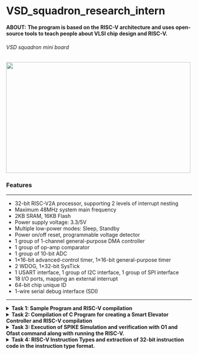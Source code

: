 # VSD_squadron_research_intern
**ABOUT:** **The program is based on the RISC-V architecture and uses open-source tools to teach people about VLSI chip design and RISC-V.**

###### VSD squadron mini board

<img align="center" width="500" height="300" src="https://github.com/sakthispgs/VSDsquadronmini_intern/assets/157115078/eb05f13c-0acb-4d20-b5cd-9c287286f0ac">


### Features
___

+ 32-bit RISC-V2A processor, supporting 2 levels of interrupt nesting
+ Maximum 48MHz system main frequency
+ 2KB SRAM, 16KB Flash
+ Power supply voltage: 3.3/5V
+ Multiple low-power modes: Sleep, Standby
+ Power on/off reset, programmable voltage detector
+ 1 group of 1-channel general-purpose DMA controller
+ 1 group of op-amp comparator
+ 1 group of 10-bit ADC
+ 1×16-bit advanced-control timer, 1×16-bit general-purpose timer
+ 2 WDOG, 1×32-bit SysTick
+ 1 USART interface, 1 group of I2C interface, 1 group of SPI interface
+ 18 I/O ports, mapping an external interrupt
+ 64-bit chip unique ID
+ 1-wire serial debug interface (SDI)
---
<details>
  <summary><b>
    Task 1: Sample Program and RISC-V compilation
</b></summary>
  
__The task 1 consist of some of the basic installation operation of the necessary tools such as Ubuntu on VMBox, Visual C++. Then we have to write a sample C code and analysing RISC asssemby code for the sample C code.__
___
+ Writing a C code to count sum of numbers from 1 to n using Leafpad as shown below.

![sample C program on Leafpad](https://github.com/sakthispgs/VSDsquadronmini_intern/assets/157115078/1a3edd12-338c-4ba9-9af9-a55d7460c0c1)
---

 #### Running above program in RISC-V Simulator
+ Command for Compiling the Code using RISCV Compiler.
```
$ riscv64-unknown-elf-gcc -O1 -mabi=lp64 -march=rv64i -o filename.o filename.c
$ ls -ltr filename.o
```

![RISC-V based simulation](https://github.com/sakthispgs/VSDsquadronmini_intern/assets/157115078/e43f4690-3310-4e73-8f4f-4a27d3f25827)

---
+ Assembly code for C program
```
$ riscv64-unknown-elf-objdump -d filename.o 
$ riscv64-unknown-elf-objdump -d filename.o | less
```

![Assembly code for C](https://github.com/sakthispgs/VSDsquadronmini_intern/assets/157115078/c36ebd0c-0b25-4037-97e6-ad018414bb42)

---

+ Assembly code for Ofast command
```
$ riscv64-unknown-elf-gcc -Ofast -mabi=lp64 -march=rv64i -o filename.o filename.c
$ riscv64-unknown-elf-objdump -d filename.o | less 
```
![Assembly code for Ofast command](https://github.com/sakthispgs/VSDsquadronmini_intern/assets/157115078/cdea39c3-8202-4fe5-985e-a7c7fcd53955)

---

**END OF TASK-1**

---
</details>

<details>
  <summary><b>Task 2: Compilation of C Program for creating a Smart Elevator Controller and RISC-V compilation</b></summary>

  + __The task 2 involves writing a C Program for creating a Smart Elevator Controller and we have to analyze RISC-V asssemby code for the above C code.__

#### Objective:
The C code must implement a simple smart elevator controller, designed to handle basic elevator operations including floor requests, movement, and stopping at requested floors. This system simulates how a real-world elevator might function, focusing on simplicity and fundamental concepts.

#### Detailed Operation:
1.Initialization:
The elevator starts at floor 0.
An array of boolean values (requests) is used to keep track of which floors have been requested.

2.User Interaction:
The user is continuously prompted to enter a floor number to request.
Valid floor numbers (within the range 0 to 9) are accepted and recorded as requests.
Entering -1 exits the program.

3.Request Handling:
The request_floor function marks a floor as requested.
The move_elevator function processes these requests, moving the elevator to the appropriate floor and changing direction as needed.

4.Simulation of Movement:
The elevator checks for the nearest requested floor in the current direction.
It moves to that floor, stops, and clears the request.
If no requests are pending in the current direction, it changes direction and continues checking for requests.

---

+ The C code for a Smart Elevator Controller can be elaborated as further:
```
#include <stdio.h>
#include <stdbool.h>

#define MAX_FLOORS 10

void request_floor(int floor);
void move_elevator();
void stop_elevator(int floor);

int current_floor = 0;
bool requests[MAX_FLOORS] = { false };
bool moving_up = true;

int main() {
    int floor_request;

    while (1) {
        printf("Enter the floor number to request (0-%d) or -1 to exit: ", MAX_FLOORS - 1);
        scanf("%d", &floor_request);

        if (floor_request == -1) {
            break;
        } else if (floor_request >= 0 && floor_request < MAX_FLOORS) {
            request_floor(floor_request);
        } else {
            printf("Invalid floor number. Please try again.\n");
        }

        move_elevator();
    }

    return 0;
}

void request_floor(int floor) {
    requests[floor] = true;
    printf("Floor %d requested.\n", floor);
}

void move_elevator() {
    if (moving_up) {
        for (int i = current_floor + 1; i < MAX_FLOORS; i++) {
            if (requests[i]) {
                current_floor = i;
                requests[i] = false;
                stop_elevator(i);
                return;
            }
        }
        moving_up = false;  
    }

    if (!moving_up) {
        for (int i = current_floor - 1; i >= 0; i--) {
            if (requests[i]) {
                current_floor = i;
                requests[i] = false;
                stop_elevator(i);
                return;
            }
        }
        moving_up = true;  
    }
}

void stop_elevator(int floor) {
    printf("Stopping at floor %d.\n", floor);
}
```

---

+ Output for the above C program can be displayed as:
  
![Screenshot 2024-06-25 105635](https://github.com/sakthispgs/VSDsquadronmini_intern/assets/157115078/a2c93947-3765-403e-8a8c-57eb5fbcbca4)

---

#### __Detailed Steps of the Example:__
+ First Input: User requests floor 5.  
  Output: "Floor 5 requested."  
  Output: "Stopping at floor 5."
+ Second Input: User requests floor 2.   
  Output: "Floor 2 requested."  
  Output: "Stopping at floor 2."
+ Exit: User inputs -1 to exit.  
  Program terminates.
---

#### __Code Behavior:__

+ The elevator starts at floor 0.
+ The elevator handles requests sequentially, moving to the next requested floor in the direction it is currently moving.
+ When no further requests are in the current direction, it changes direction and checks for requests in the opposite direction.
+ The process continues until the user decides to exit by entering -1.

---

+ Display the content of a file by using  `cat smart_elevator.c` , where The cat command is a versatile companion for various file-related operations.
  
![Screenshot 2024-06-25 110751](https://github.com/sakthispgs/VSDsquadronmini_intern/assets/157115078/457333e2-4346-4401-ac45-dcf55a0352bc)

---

#### Running above program in RISC-V Simulator
+ Command for Compiling the Code using RISCV Compiler.

```
$ riscv64-unknown-elf-gcc -O1 -mabi=lp64 -march=rv64i -o filename.o filename.c
$ ls -ltr filename.o
```

![Screenshot 2024-06-25 110810](https://github.com/sakthispgs/VSDsquadronmini_intern/assets/157115078/47c0e571-0a96-46cd-a249-49faf8d6b30d)

---

+ Assembly code of C program for '/main' module:
```
$ riscv64-unknown-elf-objdump -d filename.o 
$ riscv64-unknown-elf-objdump -d filename.o | less
```

![Screenshot 2024-06-25 111554](https://github.com/sakthispgs/VSDsquadronmini_intern/assets/157115078/58498d90-4712-4220-961b-d183503e4348)

---

+ Assembly code of C program for 'Ofast' command:
```
$ riscv64-unknown-elf-gcc -Ofast -mabi=lp64 -march=rv64i -o filename.o filename.c
$ riscv64-unknown-elf-objdump -d filename.o | less 
```

![Screenshot 2024-06-25 112152](https://github.com/sakthispgs/VSDsquadronmini_intern/assets/157115078/b32e4d3c-3d41-43e2-9b73-05a389a28185)

---

#### __Conclusion:__

+ The provided C code for a smart elevator controller is a foundational example of how an elevator system can be simulated using basic programming constructs. It offers a practical demonstration of state management, control flow, and user interaction, making it a valuable educational tool and a basis for further development and enhancement in more complex applications.

---

**END OF TASK-2**

---
</details>

<details>
  <summary><b>Task 3: Execution of SPIKE Simulation and verification with O1 and Ofast command along with running the RISC-V.</b></summary>

 + __The task 3 involves the execution of spike simulation and also consisting of debug of the Assembly code that is generated for the previous program.__

---

   First of all we have to execute the program using the step by step process such as, calling the program through ```riscv64-unknown-elf-gcc -o1 -mabi=lp64 -march=rv64i -o smart_elevator.o smart_elevator.c```, then compile it by using commands such as ```gcc smart_elevator.c``` and  ```./a.out```.

   Similarly again run the same program by using the spike simulation command such that ```spike pk smart_elevator.o``` .
   
   + One of the important goal is that output of both the simulation should return the same results as shown bellow.

![output verification through spike](https://github.com/sakthispgs/VSDsquadronmini_intern/assets/157115078/b14c2769-3d20-46c8-ae93-69a88ddb9a02)

---

+ Now we can access the Assembly code by using the command  ```riscv64-unknown-elf-objdump -d smart_elevator.o | less```.

![Screenshot 2024-06-26 171251](https://github.com/sakthispgs/VSDsquadronmini_intern/assets/157115078/ef8d2dfb-1435-4ed2-9c37-23b9516a478e)

---

__DEBUG PROCESS using ASSEMBLY CODE:__

+ The process of debugging involves the command  ```spike -d pk smart_elevator```, which debug's the assembly code and we can access each of the register by calling the variable name which is provided on the code. For example sp-Stack Pointer , lui - Load Upper Immediate , addi - Add Immediate ,  sw - Store Word etc...
  
  Now to initiate the file location we may use the command  ```(spike) until pc 0 100b0``` and then press enter and also use the command ```(spike) reg 0 sp```.

  ![debug assembly 1](https://github.com/sakthispgs/VSDsquadronmini_intern/assets/157115078/63f936fb-ab10-4156-aa60-478a53d927af)

+ Then the calculation of updation of the stack pointer can be done as following...

   ![stack pointer calculation](https://github.com/sakthispgs/VSDsquadronmini_intern/assets/157115078/645c6785-e4ec-42f3-a671-fa3e8a670257)

---

+ Further proceeding with the debug operation of the Assembly code as following..

  ![Screenshot 2024-06-26 174621](https://github.com/sakthispgs/VSDsquadronmini_intern/assets/157115078/33435ea2-d201-4be4-a129-caa24e750f03)

![Screenshot 2024-06-26 174855](https://github.com/sakthispgs/VSDsquadronmini_intern/assets/157115078/cdea8275-795f-4fee-a076-915ac4e17799)

---

**END OF TASK-3**

---

</details>

<details>
  <summary><b>Task 4: RISC-V Instruction Types and extraction of 32-bit instruction code in the instruction type format.</b></summary>

  + RISC-V instructions are grouped into different types based on their structure and purpose. Each type has a specific format that dictates how the instruction's bits are organized.
    These instruction types allow RISC-V to efficiently handle a wide range of operations, from basic arithmetic to complex control flow and memory access.
 Here are the basic RISC-V instruction types (Below response consist of block of command, inwhich first lines represents **Bit Numbers** and the second line represents the **Instruction set architectures**) :

---

#### 1.R-type (Register):

+ Purpose: Perform arithmetic and logical operations using values from two registers.

+ Format: Includes fields for the operation code (opcode), two source registers (rs1 and rs2), a destination register (rd), and function codes (funct3 and funct7) that specify the exact operation.

  Example: `add x1, x2, x3` (adds the values in `x2` and `x3`, and stores the result in `x1`).
```
 31   25   24  20  19  15  14  12   11  7   6    0
| funct7 |  rs2  |  rs1  | funct3 |  rd  |  opcode  |
```

#### 2.I-type (Immediate):

+ Purpose: Perform operations involving an immediate value (a constant) and a register, or load data from memory.
+ Format: Includes fields for the opcode, one source register (rs1), a destination register (rd), a function code (funct3), and an immediate value.

Example: `addi x1, x2, 10` (adds the value in `x2` and the immediate value 10, and stores the result in `x1`).
```
 31      20   19  15  14  12   11  7   6    0
| imm[11:0] |  rs1  | funct3 |  rd  |  opcode  |
```

#### 3.S-type (Store):

+ Purpose: Store data from a register into memory.
+ Format: Includes fields for the opcode, two source registers (rs1 and rs2), a function code (funct3), and a split immediate value.

Example: `sw x1, 0(x2)` (stores the value in `x1` into the memory address calculated as `0 + x2`).
```
 31      25   24  20  19  15  14    12   11    7    6   0
| imm[11:5] |  rs2  |  rs1  |  funct3  | imm[4:0] | opcode |
```

#### 4.B-type (Branch):

+ Purpose: Perform conditional branches based on comparisons.
+ Format: Includes fields for the opcode, two source registers (rs1 and rs2), a function code (funct3), and a split immediate value that determines the branch target.

Example: `beq x1, x2, label` (branches to label if the values in `x1` and `x2` are equal).
```
 31    30   25    24   20    19    15 14      12 11     8    7        6     0
| imm[12] | imm[10:5] |  rs2  | rs1 |  funct3  | imm[4:1] | imm[11] | opcode |
```

#### 5.U-type (Upper Immediate):

+ Purpose: Handle large immediate values, typically for addressing or arithmetic involving large constants.
+ Format: Includes fields for the opcode, a destination register (rd), and a large immediate value.

Example: `lui x1, 0x12345` (loads the immediate value `0x12345000` into `x1`).
```
 31        12 11   7 6      0
| imm[31:12] |  rd  | opcode |
```

#### 6.J-type (Jump):

+ Purpose: Perform jumps to a specified address and optionally link (store the return address).
+ Format: Includes fields for the opcode, a destination register (rd), and a large immediate value that determines the jump target.

Example: `jal x1, label` (jumps to label and stores the return address in `x1`).
```
 31       30         21       20  19       12 11   7 6    0
| imm[20] | imm[10:1] | imm[11] | imm[19:12] |  rd  | opcode |
```

---

+ **Extraction of 32-bit instruction code in the instruction type format.**

**1.ADD(addition)**

```
ADD r1, r2, r3
```
+ **Description:**
  - ADD r1, r2, r3: This instruction performs an arithmetic addition of the values in registers r2 and r3 and stores the result in register r1.
+ **Instruction Type:**
  - Type: R-type (Register)
+ **Format:**
  - R-type Format Fields:
    - opcode: Specifies the operation to be performed (for ADD, it is typically `0110011` in binary).
    - rd: The destination register (in this case, `r1`).
    - funct3: A 3-bit function code that, along with the opcode and funct7, uniquely identifies the instruction (for ADD, it is `000`).
    - rs1: The first source register (in this case, `r2`).
    - rs2: The second source register (in this case, `r3`).
    - funct7: A 7-bit function code that, along with the opcode and funct3, uniquely identifies the instruction (for ADD, it is `0000000`).

**2.SUB(subraction)**

```
SUB r3, r1, r2
```
+ **Description:**
  - SUB r3, r1, r2: This instruction performs an arithmetic subtraction of the value in register r2 from the value in register r1 and stores the result in register r3.
+ **Instruction Type:**
  - Type: R-type (Register)
+ **Format:**
  - R-type Format Fields:
    - opcode: Specifies the operation to be performed (for SUB, it is typically `0110011` in binary).
    - rd: The destination register (in this case, `r3`).
    - funct3: A 3-bit function code that, along with the opcode and funct7, uniquely identifies the instruction (for SUB, it is `000`).
    - rs1: The first source register (in this case, `r1`).
    - rs2: The second source register (in this case, `r2`).
    - funct7: A 7-bit function code that, along with the opcode and funct3, uniquely identifies the instruction (for SUB, it is `0100000`).

**3.AND(operation)**
```
AND r2, r1, r3
```
+ **Description:**
  - AND r2, r1, r3: This instruction performs a bitwise AND operation between the values in registers r1 and r3, and stores the result in register r2.
+ **Instruction Type:**
  - Type: R-type (Register)
+ **Format:**
  - R-type Format Fields:
    - opcode: Specifies the operation to be performed (for AND, it is typically `0110011` in binary).
    - rd: The destination register (in this case, `r2`).
    - funct3: A 3-bit function code that, along with the opcode and funct7, uniquely identifies the instruction (for AND, it is `111`).
    - rs1: The first source register (in this case, `r1`).
    - rs2: The second source register (in this case, `r3`).
    - funct7: A 7-bit function code that, along with the opcode and funct3, uniquely identifies the instruction (for AND, it is `0000000`).
   
**4.OR(operation)**
```
OR r8, r2, r5
```
+ **Description:**
  - OR r8, r2, r5: This instruction performs a bitwise OR operation between the values in registers r2 and r5, and stores the result in register r8.
+ **Instruction Type:**
  - Type: R-type (Register)
+ **Format:**
  - R-type Format Fields:
    - opcode: Specifies the operation to be performed (for OR, it is typically `0110011` in binary).
    - rd: The destination register (in this case, `r8`).
    - funct3: A 3-bit function code that, along with the opcode and funct7, uniquely identifies the instruction (for OR, it is `110`).
    - rs1: The first source register (in this case, `r2`).
    - rs2: The second source register (in this case, `r5`).
    - funct7: A 7-bit function code that, along with the opcode and funct3, uniquely identifies the instruction (for OR, it is `0000000`).
   
  **5.XOR(operation)**
  ```
  XOR r8, r1, r4
  ```
+ **Description:**
  - XOR r8, r1, r4: This instruction performs a bitwise XOR operation between the values in registers r1 and r4, and stores the result in register r8.
+ **Instruction Type:**
  - Type: R-type (Register)
+ **Format:**
  - R-type Format Fields:
  - opcode: Specifies the operation to be performed (for XOR, it is typically `0110011` in binary).
  - rd: The destination register (in this case, `r8`).
  - funct3: A 3-bit function code that, along with the opcode and funct7, uniquely identifies the instruction (for XOR, it is `100`).
  - rs1: The first source register (in this case, `r1`).
  - rs2: The second source register (in this case, `r4`).
  - funct7: A 7-bit function code that, along with the opcode and funct3, uniquely identifies the instruction (for XOR, it is `0000000`).
 
**6.SLT(set-less-than comparison)**
```
SLT r10, r2, r4
```
+ **Description:**
  - SLT r10, r2, r4: This instruction performs a set-less-than comparison between the values in registers r2 and r4. If the value in r2 is less than the value in r4, it sets the destination register r10 to 1; otherwise, it sets r10 to 0.
+ **Instruction Type:**
  - Type: R-type (Register)
+ **Format:**
  - R-type Format Fields:
    - opcode: Specifies the operation to be performed (for SLT, it is typically 0110011 in binary).
    -  rd: The destination register (in this case, r10).
    - funct3: A 3-bit function code that, along with the opcode and funct7, uniquely identifies the instruction (for SLT, it is 010).
    - rs1: The first source register (in this case, r2).
    - rs2: The second source register (in this case, r4).
    - funct7: A 7-bit function code that, along with the opcode and funct3, uniquely identifies the instruction (for SLT, it is `0000000`).
   
**7.ADDI(add immediate)**
```
ADDI r12, r3, 5
```
+ **Description:**
  - ADDI r12, r3, 5: This instruction performs an addition of the value in register r3 and the immediate value 5, and stores the result in register r12.
+ **Instruction Type:**
  - Type: I-type (Immediate)
+ **Format:**
  - I-type Format Fields:
    - opcode: Specifies the operation to be performed (for ADDI, it is typically `0010011` in binary).
    - rd: The destination register (in this case, `r12`).
    - funct3: A 3-bit function code that, along with the opcode, uniquely identifies the instruction (for ADDI, it is `000`).
    - rs1: The source register (in this case, `r3`).
    - imm[11:0]: A 12-bit immediate value (in this case, `5`).

  **8.SW(Store)**
  ```
  SW r3, r1, 4
  ```
  + **Description:**
    - SW r3, r1, 4: This instruction stores the value in register r3 to the memory address computed by adding the immediate value 4 to the base address in register r1.
  + **Instruction Type:**
    - Type: S-type (Store)
+ **Format:**
  - S-type Format Fields:
    - opcode: Specifies the operation to be performed (for SW, it is typically `0100011` in binary).
    - imm[11:5]: The upper 7 bits of the 12-bit immediate value.
    - rs2: The source register containing the value to be stored (in this case, `r3`).
    - rs1: The base address register (in this case, `r1`).
    - funct3: A 3-bit function code that, along with the opcode, uniquely identifies the instruction (for SW, it is `010`).
    - imm[4:0]: The lower 5 bits of the 12-bit immediate value.
   
+ **9.SRL(Shift Right Logical)**
  ```
  SRL r16, r11, r2
  ```
+ **Description:**
  - SRL r16, r11, r2: This instruction performs a logical right shift on the value in register r11 by the number of positions specified in register r2, and stores the result in register r16.
+ **Instruction Type:**
  - Type: R-type (Register)
+ **Format:**
  - R-type Format Fields:
    - opcode: Specifies the operation to be performed (for SRL, it is typically `0110011` in binary).
    - rd: The destination register (in this case, r16).
    - funct3: A 3-bit function code that, along with the opcode and funct7, uniquely identifies the instruction (for SRL, it is `101`).
    - rs1: The first source register (in this case, r11).
    - rs2: The second source register (in this case, r2).
    - funct7: A 7-bit function code that, along with the opcode and funct3, uniquely identifies the instruction (for SRL, it is `0000000`).
   
+ **10.BNE(Branch on Not Equal)**
 ```
BNE r0, r1, 20
```
+ **Description:**
  - BNE r0, r1, 20: This instruction compares the values in registers r0 and r1. If the values are not equal, it branches to the address specified by the immediate value 20 (which is a byte offset from the current program counter).
+ **Instruction Type:**
  - Type: B-type (Branch)
+ **Format:**
  - B-type Format Fields:
    - opcode: Specifies the operation to be performed (for BNE, it is typically `1100011` in binary).
    - imm[12|10:5]: The immediate value split into upper bits (bit 12 and bits 10 to 5).
    - rs2: The second source register (in this case, r1).
    - rs1: The first source register (in this case, r0).
    - funct3: A 3-bit function code that, along with the opcode, uniquely identifies the instruction (for BNE, it is `001`).
    - imm[4:1|11]: The immediate value split into lower bits (bits 4 to 1 and bit `11`).
   
+ **11.BEQ(branch if equal)**
  ```
  BEQ r0, r0, 15
  ```
+ **Description:**
  - BEQ r0, r0, 15: This instruction compares the values in registers r0 and r0. Since both are the same, it checks if they are equal, and if true, it branches to the address specified by the immediate value 15 (which is a byte offset from the current program counter).
+ **Instruction Type:**
  - Type: B-type (Branch)
+ **Format:**
  - B-type Format Fields:
    - opcode: Specifies the operation to be performed (for BEQ, it is typically 1100011 in binary).
    - imm[12|10:5]: The immediate value split into upper bits (bit 12 and bits 10 to 5).
    - rs2: The second source register (in this case, r0).
    - rs1: The first source register (in this case, r0).
    - funct3: A 3-bit function code that, along with the opcode, uniquely identifies the instruction (for BEQ, it is `000`).
    - imm[4:1|11]: The immediate value split into lower bits (bits 4 to 1 and bit `11`).
   
+ **12.LW(load)**
  ```
  LW r13, r11, 2
  ```
+ **Description:**
  - LW r13, r11, 2: This instruction loads a 32-bit word from memory at the address calculated by adding the immediate value 2 to the base address in register r11, and stores the result in register r13.
+ **Instruction Type:**
  - Type: I-type (Immediate)
+ **Format:**
  - I-type Format Fields:
    - opcode: Specifies the operation to be performed (for LW, it is typically `0000011` in binary).
    - rd: The destination register (in this case, r13).
    - funct3: A 3-bit function code that, along with the opcode, uniquely identifies the instruction (for LW, it is `010`).
    - rs1: The base address register (in this case, r11).
    - imm[11:0]: A 12-bit immediate value (in this case, 2).
      
---

#### CONCLUSION:

+ **The final declaration of instruction type format for given specific 32-bit instruction code of RISC-V instructions:**
  
| Instruction | Type | Instruction | Type |
|-------------| ------| -------------| ------|
| ADD r1, r2, r3 | R | ADDI r12, r3, 5 | I |
| SUB r3, r1, r2 | R | SW r3, r1, 4 | S |
| AND r2, r1, r3 | R | SRL r16, r11, r2 | R |
| OR r8, r2, r5 | R | BNE r0, r1, 20 | B |
| XOR r8, r1, r4 | R | BEQ r0, r0, 15 | B |
| SLT r10, r2, r4 | R | LW r13, r11, 2 | I |
| SLL r15, r11, r2 | R | 

---

**END OF TASK-4**

---
</details>

